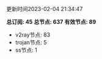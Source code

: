 更新时间2023-02-04 21:34:47

**总订阅: 45**
**总节点: 637**
**有效节点: 89**
- v2ray节点: 83
- trojan节点: 5
- ss节点: 1
